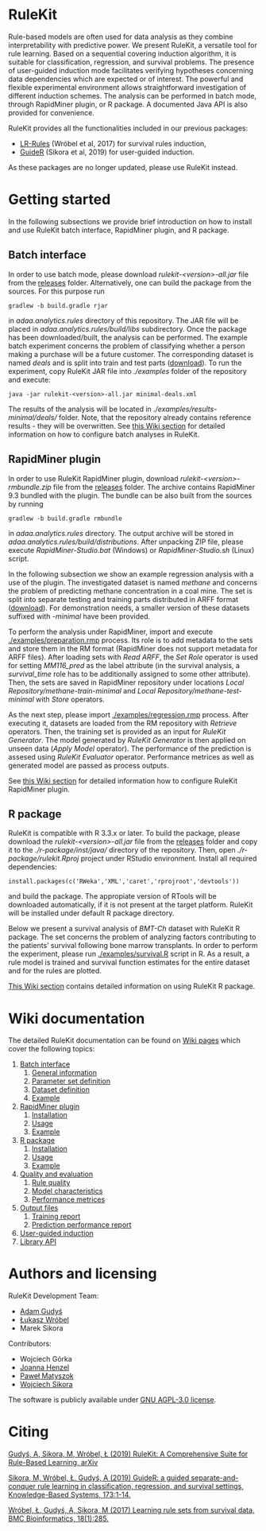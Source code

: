 # RuleKit

Rule-based models are often used for data analysis as they combine interpretability with predictive power. We present RuleKit, a versatile tool for rule learning. Based on a sequential covering induction algorithm, it is suitable for classification, regression, and survival problems. The presence of user-guided induction mode facilitates verifying hypotheses concerning data dependencies which are expected or of interest. The powerful and flexible experimental environment allows straightforward investigation of different induction schemes. The analysis can be performed in batch mode, through RapidMiner plugin, or R package. A documented Java API is also provided for convenience. 

RuleKit provides all the functionalities included in our previous packages:
* [LR-Rules](https://github.com/adaa-polsl/LR-Rules) (Wróbel et al, 2017) for survival rules induction,
* [GuideR](https://github.com/adaa-polsl/GuideR) (Sikora et al, 2019) for user-guided induction.

As these packages are no longer updated, please use RuleKit instead. 

# Getting started

In the following subsections we provide brief introduction on how to install and use RuleKit batch interface, RapidMiner plugin, and R package. 

## Batch interface

In order to use batch mode, please download *rulekit-\<version\>-all.jar* file from the [releases](releases) folder. Alternatively, one can build the package from the sources. For this purpose run
```
gradlew -b build.gradle rjar
```
in *adaa.analytics.rules* directory of this repository. The JAR file will be placed in *adaa.analytics.rules/build/libs* subdirectory. Once the package has been downloaded/built, the analysis can be performed. The example batch experiment concerns the problem of classifying whether a person making a purchase will be a future customer. The corresponding dataset is named *deals* and is split into train and test parts ([download](data/deals)). To run the experiment, copy RuleKit JAR file into *./examples* folder of the repository and execute:
```
java -jar rulekit-<version>-all.jar minimal-deals.xml
```
The results of the analysis will be located in *./examples/results-minimal/deals/* folder. Note, that the repository already contains reference results - they will be overwritten. See [this Wiki section](../../wiki/1-Batch-interface) for detailed information on how to configure batch analyses in RuleKit. 

## RapidMiner plugin

In order to use RuleKit RapidMiner plugin, download *rulekit-\<version\>-rmbundle.zip* file from the [releases](releases) folder. The archive contains RapidMiner 9.3 bundled with the plugin. The bundle can be also built from the sources by running
```
gradlew -b build.gradle rmbundle
```
in *adaa.analytics.rules* directory. The output archive will be stored in *adaa.analytics.rules/build/distributions*. After unpacking ZIP file, please execute *RapidMiner-Studio.bat* (Windows) or *RapidMiner-Studio.sh* (Linux) script. 

In the following subsection we show an example regression analysis with a use of the plugin. The investigated dataset is named *methane* and concerns the problem of predicting methane concentration in a coal mine. The set is split into separate testing and training parts distributed in ARFF format ([download](data/methane)). For demonstration needs, a smaller version of these datasets suffixed with *-minimal* have been provided. 

To perform the analysis under RapidMiner, import and execute [./examples/preparation.rmp](/examples/preparation.rmp) process. Its role is to add metadata to the sets and store them in the RM format (RapidMiner does not support metadata for ARFF files). After loading sets with *Read ARFF*, the *Set Role* operator is used for setting *MM116_pred* as the label attribute (in the survival analysis, a *survival_time* role has to be additionally assigned to some other attribute). Then, the sets are saved in RapidMiner repository under locations *Local Repository/methane-train-minimal* and *Local Repository/methane-test-minimal* with *Store* operators. 

As the next step, please import [./examples/regression.rmp](./examples/regression.rmp) process. After executing it, datasets are loaded from the RM repository with *Retrieve* operators. Then, the training set is provided as an input for *RuleKit Generator*. The model generated by *RuleKit Generator* is then applied on unseen data (*Apply Model* operator). The performance of the prediction is assesed using *RuleKit Evaluator* operator. Performance metrices as well as generated model are passed as process outputs.

See [this Wiki section](../../wiki/2-RapidMiner-plugin) for detailed information how to configure RuleKit RapidMiner plugin. 

## R package


RuleKit is compatible with R 3.3.x or later. To build the package, please download the *rulekit-\<version\>-all.jar* file from the [releases](releases) folder and copy it to the *./r-package/inst/java/* directory of the repository. Then, open *./r-package/rulekit.Rproj* project under RStudio environment. Install all required dependencies:
```
install.packages(c('RWeka','XML','caret','rprojroot','devtools'))
``` 
and build the package. The appropiate version of RTools will be downloaded automatically, if it is not present at the target platform. RuleKit will be installed under default R package directory.

Below we present a survival analysis of *BMT-Ch* dataset with RuleKit R package. The set concerns the problem of analyzing factors contributing to the patients’ survival following bone marrow transplants. In order to perform the experiment, please run [./examples/survival.R](./examples/survival.R) script in R. As a result, a rule model is trained and survival function estimates for the entire dataset and for the rules are plotted.
 
[This Wiki section](../../wiki/3-R-package) contains detailed information on using RuleKit R package. 

# Wiki documentation

The detailed RuleKit documentation can be found on [Wiki pages](../../wiki) which cover the following topics: 

1. [Batch interface](../../wiki/1-Batch-interface)
    1. [General information](../../wiki/1-Batch-interface#11-general-information)
    2. [Parameter set definition](../../wiki/1-Batch-interface#12-parameter-set-definition)
    3. [Dataset definition](../../wiki/1-Batch-interface#13-dataset-definition)
    4. [Example](../../wiki/1-Batch-interface#14-example)
2. [RapidMiner plugin](../../wiki/2-RapidMiner-plugin)
	1. [Installation](../../wiki/2-RapidMiner-plugin#21-installation)
	2. [Usage](../../wiki/2-RapidMiner-plugin#22-usage)
	3. [Example](../../wiki/2-RapidMiner-plugin#23-example)
3. [R package](../../wiki/3-R-package)
	1. [Installation](../../wiki/3-R-package#31-installation)
	2. [Usage](../../wiki/3-R-package#32-usage)
	3. [Example](../../wiki/3-R-package#33-example)
4. [Quality and evaluation](../../wiki/4-Quality-and-evaluation)
    1. [Rule quality](../../wiki/4-Quality-and-evaluation#41-rule-quality)
	2. [Model characteristics](../../wiki/4-Quality-and-evaluation#42-model-characteristics)
	2. [Performance metrices](../../wiki/4-Quality-and-evaluation#43-performance-metrices)
5. [Output files](../../wiki/5-Output-files)
    1. [Training report](../../wiki/5-Output-files#51-training-report)
    2. [Prediction performance report](../../wiki/5-Output-files#52-prediction-performance-report)    	
6. [User-guided induction](../../wiki/6-User-guided-induction)
7. [Library API](../../wiki/7-Library-API)


# Authors and licensing

RuleKit Development Team:
* [Adam Gudyś](https://github.com/agudys)
* [Łukasz Wróbel](https://github.com/l-wrobel)
* Marek Sikora

Contributors:
* Wojciech Górka
* [Joanna Henzel](https://github.com/AsiaHenzel)
* [Paweł Matyszok](https://github.com/pmatyszok)
* [Wojciech Sikora](https://github.com/Denominatee)

The software is publicly available under [GNU AGPL-3.0 license](LICENSE).
 
# Citing

[Gudyś, A, Sikora, M, Wróbel, Ł (2019) RuleKit: A Comprehensive Suite for Rule-Based Learning, arXiv](xyz)

[Sikora, M, Wróbel, Ł, Gudyś, A (2019) GuideR: a guided separate-and-conquer rule learning in classification, regression, and survival settings, Knowledge-Based Systems, 173:1-14.](https://www.sciencedirect.com/science/article/abs/pii/S0950705119300802?dgcid=coauthor)

[Wróbel, Ł, Gudyś, A, Sikora, M (2017) Learning rule sets from survival data, BMC Bioinformatics, 18(1):285.](https://bmcbioinformatics.biomedcentral.com/articles/10.1186/s12859-017-1693-x) 

